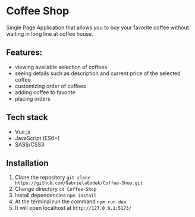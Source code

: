 # Coffee Shop
Single Page Application that allows you to buy your favorite coffee without waiting in long line at coffee house.

## Features:
- viewing available selection of coffees
- seeing details such as description and current price of the selected coffee
- customizing order of coffees
- adding coffee to favorite
- placing orders

## Tech stack
- Vue.js
- JavaScript (ES6+)
- SASS/CSS3

## Installation
1. Clone the repository `git clone https://github.com/GabrielaGodek/Coffee-Shop.git`
2. Change directory `cd Coffee-Shop`
3. Install dependencies `npm install`
4. At the terminal run the command `npm run dev`
5. It will open localhost at `http://127.0.0.1:5173/`

